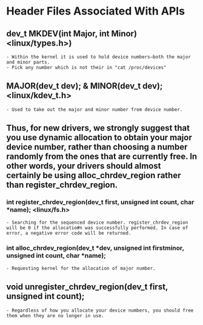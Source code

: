 # Header Files Associated With APIs

## dev_t MKDEV(int Major, int Minor)     <linux/types.h>)
    - Within the kernel it is used to hold device numbers—both the major and minor parts. 
    - Pick any number which is not their in "cat /proc/devices"

## MAJOR(dev_t dev); & MINOR(dev_t dev);       <linux/kdev_t.h>  
    - Used to take out the major and minor number from device number.

## Thus, for new drivers, we strongly suggest that you use dynamic allocation to obtain your major device number, rather than choosing a number randomly from the ones that are currently free. In other words, your drivers should almost certainly be using alloc_chrdev_region rather than register_chrdev_region.

### int register_chrdev_region(dev_t first, unsigned int count, char *name);   <linux/fs.h>
    - Searching for the sequenced device number. register_chrdev_region will be 0 if the allocatio#n was successfully performed. In case of error, a negative error code will be returned.

### int alloc_chrdev_region(dev_t *dev, unsigned int firstminor, unsigned int count, char *name);
    - Requesting kernel for the allocation of major number.

## void unregister_chrdev_region(dev_t first, unsigned int count);
    - Regardless of how you allocate your device numbers, you should free them when they are no longer in use.